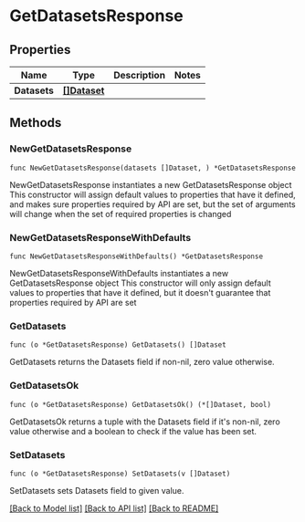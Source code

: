 # GetDatasetsResponse

## Properties

Name | Type | Description | Notes
------------ | ------------- | ------------- | -------------
**Datasets** | [**[]Dataset**](Dataset.md) |  | 

## Methods

### NewGetDatasetsResponse

`func NewGetDatasetsResponse(datasets []Dataset, ) *GetDatasetsResponse`

NewGetDatasetsResponse instantiates a new GetDatasetsResponse object
This constructor will assign default values to properties that have it defined,
and makes sure properties required by API are set, but the set of arguments
will change when the set of required properties is changed

### NewGetDatasetsResponseWithDefaults

`func NewGetDatasetsResponseWithDefaults() *GetDatasetsResponse`

NewGetDatasetsResponseWithDefaults instantiates a new GetDatasetsResponse object
This constructor will only assign default values to properties that have it defined,
but it doesn't guarantee that properties required by API are set

### GetDatasets

`func (o *GetDatasetsResponse) GetDatasets() []Dataset`

GetDatasets returns the Datasets field if non-nil, zero value otherwise.

### GetDatasetsOk

`func (o *GetDatasetsResponse) GetDatasetsOk() (*[]Dataset, bool)`

GetDatasetsOk returns a tuple with the Datasets field if it's non-nil, zero value otherwise
and a boolean to check if the value has been set.

### SetDatasets

`func (o *GetDatasetsResponse) SetDatasets(v []Dataset)`

SetDatasets sets Datasets field to given value.



[[Back to Model list]](../README.md#documentation-for-models) [[Back to API list]](../README.md#documentation-for-api-endpoints) [[Back to README]](../README.md)


